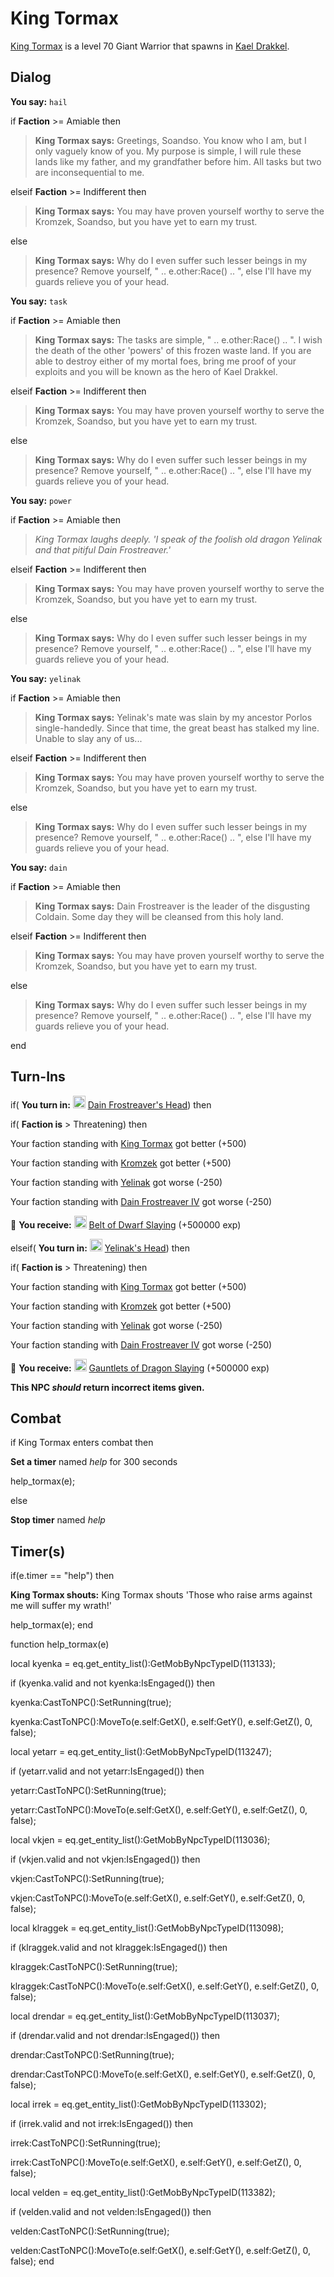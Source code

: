 # King Tormax



[King Tormax](/npc/113215) is a level 70 Giant Warrior that spawns in [Kael Drakkel](/zone/113).






## Dialog

**You say:** `hail`



if **Faction** >= Amiable then



>**King Tormax says:** Greetings, Soandso. You know who I am, but I only vaguely know of you. My purpose is simple, I will rule these lands like my father, and my grandfather before him. All tasks but two are inconsequential to me.


elseif **Faction** >= Indifferent then



>**King Tormax says:** You may have proven yourself worthy to serve the Kromzek, Soandso, but you have yet to earn my trust.




else



>**King Tormax says:** Why do I even suffer such lesser beings in my presence? Remove yourself, " .. e.other:Race() .. ", else I'll have my guards relieve you of your head.


**You say:** `task`



if **Faction** >= Amiable then



>**King Tormax says:** The tasks are simple, " .. e.other:Race() .. ". I wish the death of the other 'powers' of this frozen waste land. If you are able to destroy either of my mortal foes, bring me proof of your exploits and you will be known as the hero of Kael Drakkel.


elseif **Faction** >= Indifferent then



>**King Tormax says:** You may have proven yourself worthy to serve the Kromzek, Soandso, but you have yet to earn my trust.




else



>**King Tormax says:** Why do I even suffer such lesser beings in my presence? Remove yourself, " .. e.other:Race() .. ", else I'll have my guards relieve you of your head.


**You say:** `power`



if **Faction** >= Amiable then



>*King Tormax laughs deeply. 'I speak of the foolish old dragon Yelinak and that pitiful Dain Frostreaver.'*


elseif **Faction** >= Indifferent then



>**King Tormax says:** You may have proven yourself worthy to serve the Kromzek, Soandso, but you have yet to earn my trust.




else



>**King Tormax says:** Why do I even suffer such lesser beings in my presence? Remove yourself, " .. e.other:Race() .. ", else I'll have my guards relieve you of your head.


**You say:** `yelinak`



if **Faction** >= Amiable then



>**King Tormax says:** Yelinak's mate was slain by my ancestor Porlos single-handedly.  Since that time, the great beast has stalked my line.  Unable to slay any of us...


elseif **Faction** >= Indifferent then



>**King Tormax says:** You may have proven yourself worthy to serve the Kromzek, Soandso, but you have yet to earn my trust.




else



>**King Tormax says:** Why do I even suffer such lesser beings in my presence? Remove yourself, " .. e.other:Race() .. ", else I'll have my guards relieve you of your head.


**You say:** `dain`



if **Faction** >= Amiable then



>**King Tormax says:** Dain Frostreaver is the leader of the disgusting Coldain.  Some day they will be cleansed from this holy land.


elseif **Faction** >= Indifferent then



>**King Tormax says:** You may have proven yourself worthy to serve the Kromzek, Soandso, but you have yet to earn my trust.




else



>**King Tormax says:** Why do I even suffer such lesser beings in my presence? Remove yourself, " .. e.other:Race() .. ", else I'll have my guards relieve you of your head.

end



## Turn-Ins







if( **You turn in:** <img style="background:url(/static/icons/blank_slot.gif);width:20px;height:20px;" src="/static/icons/item_990.png" alt="" /> <a
                                href="/item/30501" data-url="30501" class="tooltip-link link">Dain Frostreaver's Head</a>) then 


if( **Faction is** > Threatening) then



Your faction standing with [King Tormax](/faction/429) got better (<span class='text-success'>+500</span>)



Your faction standing with [Kromzek](/faction/448) got better (<span class='text-success'>+500</span>)



Your faction standing with [Yelinak](/faction/436) got worse (<span class='text-danger'>-250</span>)



Your faction standing with [Dain Frostreaver IV](/faction/405) got worse (<span class='text-danger'>-250</span>)



 &#127873; **You receive:**  <img style="background:url(/static/icons/blank_slot.gif);width:20px;height:20px;" src="/static/icons/item_718.png" alt="" /> <a
                                href="/item/25858" data-url="25858" class="tooltip-link link">Belt of Dwarf Slaying</a> (+500000 exp)

 


elseif( **You turn in:** <img style="background:url(/static/icons/blank_slot.gif);width:20px;height:20px;" src="/static/icons/item_1231.png" alt="" /> <a
                                href="/item/24984" data-url="24984" class="tooltip-link link">Yelinak's Head</a>) then 


if( **Faction is** > Threatening) then



Your faction standing with [King Tormax](/faction/429) got better (<span class='text-success'>+500</span>)



Your faction standing with [Kromzek](/faction/448) got better (<span class='text-success'>+500</span>)



Your faction standing with [Yelinak](/faction/436) got worse (<span class='text-danger'>-250</span>)



Your faction standing with [Dain Frostreaver IV](/faction/405) got worse (<span class='text-danger'>-250</span>)



 &#127873; **You receive:**  <img style="background:url(/static/icons/blank_slot.gif);width:20px;height:20px;" src="/static/icons/item_846.png" alt="" /> <a
                                href="/item/25857" data-url="25857" class="tooltip-link link">Gauntlets of Dragon Slaying</a> (+500000 exp)

 


**This NPC *should* return incorrect items given.**



## Combat


if  King Tormax enters combat  then


**Set a timer** named *help* for 300 seconds


help_tormax(e);

else


**Stop timer** named *help*



## Timer(s)

if(e.timer == "help") then


**King Tormax shouts:** <span class="text-danger">King Tormax shouts 'Those who raise arms against me will suffer my wrath!'</span>


help_tormax(e);
end


function help_tormax(e)

local kyenka = eq.get_entity_list():GetMobByNpcTypeID(113133);



if (kyenka.valid and not kyenka:IsEngaged()) then


kyenka:CastToNPC():SetRunning(true);


kyenka:CastToNPC():MoveTo(e.self:GetX(), e.self:GetY(), e.self:GetZ(), 0, false);



local yetarr = eq.get_entity_list():GetMobByNpcTypeID(113247);



if (yetarr.valid and not yetarr:IsEngaged()) then


yetarr:CastToNPC():SetRunning(true);


yetarr:CastToNPC():MoveTo(e.self:GetX(), e.self:GetY(), e.self:GetZ(), 0, false);



local vkjen = eq.get_entity_list():GetMobByNpcTypeID(113036);



if (vkjen.valid and not vkjen:IsEngaged()) then


vkjen:CastToNPC():SetRunning(true);


vkjen:CastToNPC():MoveTo(e.self:GetX(), e.self:GetY(), e.self:GetZ(), 0, false);


local klraggek = eq.get_entity_list():GetMobByNpcTypeID(113098);



if (klraggek.valid and not klraggek:IsEngaged()) then


klraggek:CastToNPC():SetRunning(true);


klraggek:CastToNPC():MoveTo(e.self:GetX(), e.self:GetY(), e.self:GetZ(), 0, false);


local drendar = eq.get_entity_list():GetMobByNpcTypeID(113037);



if (drendar.valid and not drendar:IsEngaged()) then


drendar:CastToNPC():SetRunning(true);


drendar:CastToNPC():MoveTo(e.self:GetX(), e.self:GetY(), e.self:GetZ(), 0, false);


local irrek = eq.get_entity_list():GetMobByNpcTypeID(113302);



if (irrek.valid and not irrek:IsEngaged()) then


irrek:CastToNPC():SetRunning(true);


irrek:CastToNPC():MoveTo(e.self:GetX(), e.self:GetY(), e.self:GetZ(), 0, false);


local velden = eq.get_entity_list():GetMobByNpcTypeID(113382);



if (velden.valid and not velden:IsEngaged()) then


velden:CastToNPC():SetRunning(true);


velden:CastToNPC():MoveTo(e.self:GetX(), e.self:GetY(), e.self:GetZ(), 0, false);
end
